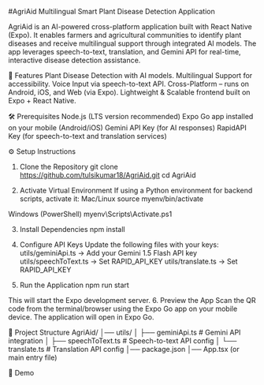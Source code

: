 #AgriAid 
Multilingual Smart Plant Disease Detection Application

AgriAid is an AI-powered cross-platform application built with React Native (Expo). It enables farmers and agricultural communities to identify plant diseases and receive multilingual support through integrated AI models. The app leverages speech-to-text, translation, and Gemini API for real-time, interactive disease detection assistance.

🚀 Features
Plant Disease Detection with AI models.
Multilingual Support for accessibility.
Voice Input via speech-to-text API.
Cross-Platform – runs on Android, iOS, and Web (via Expo).
Lightweight & Scalable frontend built on Expo + React Native.

🛠️ Prerequisites
Node.js (LTS version recommended)
Expo Go app installed on your mobile (Android/iOS)
Gemini API Key (for AI responses)
RapidAPI Key (for speech-to-text and translation services)

⚙️ Setup Instructions
1. Clone the Repository
git clone https://github.com/tulsikumar18/AgriAid.git
cd AgriAid

2. Activate Virtual Environment
If using a Python environment for backend scripts, activate it:
Mac/Linux
source myenv/bin/activate

Windows (PowerShell)
myenv\Scripts\Activate.ps1

3. Install Dependencies
npm install

4. Configure API Keys
Update the following files with your keys:
utils/geminiApi.ts → Add your Gemini 1.5 Flash API key
utils/speechToText.ts → Set RAPID_API_KEY
utils/translate.ts → Set RAPID_API_KEY

5. Run the Application
npm run start


This will start the Expo development server.
6. Preview the App
Scan the QR code from the terminal/browser using the Expo Go app on your mobile device.
The application will open in Expo Go.

📂 Project Structure
AgriAid/
│── utils/
│    ├── geminiApi.ts          # Gemini API integration
│    ├── speechToText.ts       # Speech-to-text API config
│    └── translate.ts          # Translation API config
│── package.json
│── App.tsx (or main entry file)

📸 Demo

